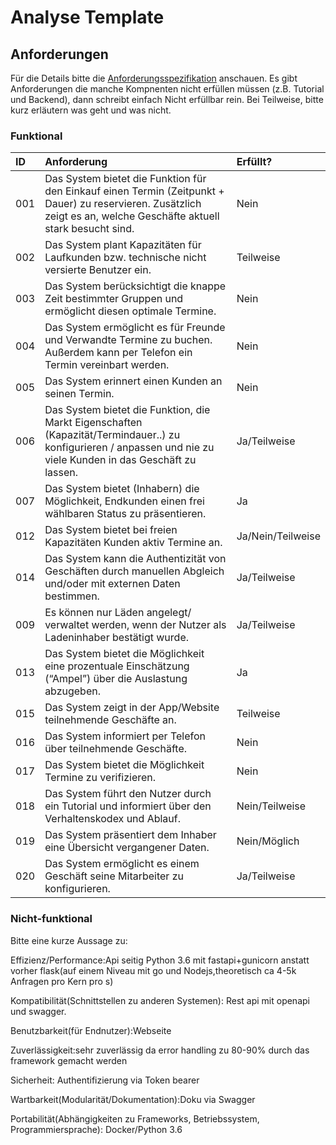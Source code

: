 # Analyse Template

## Anforderungen

Für die Details bitte die [Anforderungsspezifikation](https://github.com/SafeMarket-WirVsVirus/orga/blob/master/anforderungsspezifikation.md) anschauen. Es gibt Anforderungen die manche Kompnenten nicht erfüllen müssen (z.B. Tutorial und Backend), dann schreibt einfach Nicht erfüllbar rein. Bei Teilweise, bitte kurz erläutern was geht und was nicht.

### Funktional

|ID|Anforderung|Erfüllt?|
|:-|:-|:-|
|001|Das System bietet die Funktion für den Einkauf einen Termin (Zeitpunkt + Dauer) zu reservieren. Zusätzlich zeigt es an, welche Geschäfte aktuell stark besucht sind.|Nein|
|002|Das System plant Kapazitäten für Laufkunden bzw. technische nicht versierte Benutzer ein.|Teilweise|
|003|Das System berücksichtigt die knappe Zeit bestimmter Gruppen und ermöglicht diesen optimale Termine.|Nein|
|004|Das System ermöglicht es für Freunde und Verwandte Termine zu buchen. Außerdem kann per Telefon ein Termin vereinbart werden.|Nein|
|005|Das System erinnert einen Kunden an seinen Termin.|Nein|
|006|Das System bietet die Funktion, die Markt Eigenschaften (Kapazität/Termindauer..) zu konfigurieren / anpassen und nie zu viele Kunden in das Geschäft zu lassen.|Ja/Teilweise|
|007|Das System bietet (Inhabern) die Möglichkeit, Endkunden einen frei wählbaren Status zu präsentieren.|Ja|
|012|Das System bietet bei freien Kapazitäten Kunden aktiv Termine an.|Ja/Nein/Teilweise|
|014|Das System kann die Authentizität von Geschäften durch manuellen Abgleich und/oder mit externen Daten bestimmen.|Ja/Teilweise|
|009|Es können nur Läden angelegt/ verwaltet werden, wenn der Nutzer als Ladeninhaber bestätigt wurde.|Ja/Teilweise|
|013|Das System bietet die Möglichkeit eine prozentuale Einschätzung (“Ampel”) über die Auslastung abzugeben.|Ja|
|015|Das System zeigt in der App/Website teilnehmende Geschäfte an.|Teilweise|
|016|Das System informiert per Telefon über teilnehmende Geschäfte.|Nein|
|017|Das System bietet die Möglichkeit Termine zu verifizieren.|Nein|
|018|Das System führt den Nutzer durch ein Tutorial und informiert über den Verhaltenskodex und Ablauf.|Nein/Teilweise|
|019|Das System präsentiert dem Inhaber eine Übersicht vergangener Daten.|Nein/Möglich|
|020|Das System ermöglicht es einem Geschäft seine Mitarbeiter zu konfigurieren.|Ja/Teilweise|

### Nicht-funktional

Bitte eine kurze Aussage zu:

Effizienz/Performance:Api seitig Python 3.6 mit fastapi+gunicorn anstatt vorher flask(auf einem Niveau mit go und Nodejs,theoretisch ca 4-5k Anfragen pro Kern pro s) 

Kompatibilität(Schnittstellen zu anderen Systemen): Rest api mit openapi und swagger. 

Benutzbarkeit(für Endnutzer):Webseite

Zuverlässigkeit:sehr zuverlässig da error handling zu 80-90% durch das framework gemacht werden 

Sicherheit: Authentifizierung via Token bearer

Wartbarkeit(Modularität/Dokumentation):Doku via Swagger

Portabilität(Abhängigkeiten zu Frameworks, Betriebssystem, Programmiersprache): Docker/Python 3.6

